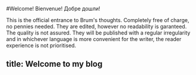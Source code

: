 #Welcome! Bienvenue! Добре дошли!

This is the official entrance to Brum's thoughts. 
Completely free of charge, no pennies needed. 
They are edited, however no readability is garanteed. 
The quality is not assured. 
They will be published with a regular irregularity and in whichever language is more convenient for the writer, the reader experience is not prioritised. 


title: Welcome to my blog
---

